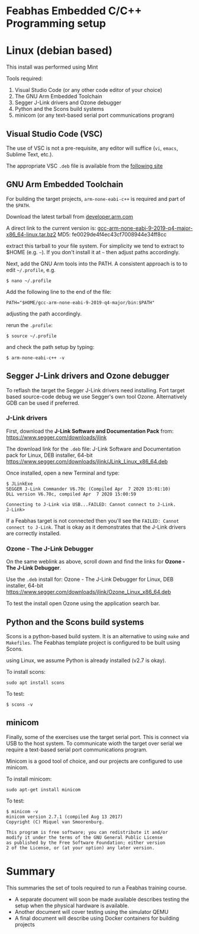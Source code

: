 # Feabhas Embedded C/C++ Programming setup

# Linux (debian based)

This install was performed using Mint 

Tools required:
1. Visual Studio Code (or any other code editor of your choice)
2. The GNU Arm Embedded Toolchain
3. Segger J-Link drivers and Ozone debugger
4. Python and the Scons build systems
5. minicom (or any text-based serial port communications program)

## Visual Studio Code (VSC)

The use of VSC is not a pre-requisite, any editor will suffice (`vi`, `emacs`, Sublime Text, etc.).

The appropriate VSC `.deb` file is available from the [following site](https://code.visualstudio.com/)

## GNU Arm Embedded Toolchain

For building the target projects, `arm-none-eabi-c++` is required and part of the `$PATH`.

Download the latest tarball from [developer.arm.com](https://developer.arm.com/tools-and-software/open-source-software/developer-tools/gnu-toolchain/gnu-rm/downloads)

A direct link to the current version is: [gcc-arm-none-eabi-9-2019-q4-major-x86_64-linux.tar.bz2](https://developer.arm.com/-/media/Files/downloads/gnu-rm/9-2019q4/gcc-arm-none-eabi-9-2019-q4-major-x86_64-linux.tar.bz2?revision=108bd959-44bd-4619-9c19-26187abf5225&la=en&hash=E788CE92E5DFD64B2A8C246BBA91A249CB8E2D2D)
MD5: fe0029de4f4ec43cf7008944e34ff8cc

extract this tarball to your file system. For simplicity we tend to extract to $HOME (e.g. `~`). If you don't install it at `~` then adjust paths accordingly.

Next, add the GNU Arm tools into the PATH. A consistent approach is to to edit `~/.profile`, e.g.
```
$ nano ~/.profile
```
Add the following line to the end of the file:
```
PATH="$HOME/gcc-arm-none-eabi-9-2019-q4-major/bin:$PATH"
```
adjusting the path accordingly. 

rerun the `.profile`:
```
$ source ~/.profile
```
and check the path setup by typing:
```
$ arm-none-eabi-c++ -v
```

## Segger J-Link drivers and Ozone debugger

To reflash the target the Segger J-Link drivers need installing. Fort target based source-code debug we use Segger's own tool Ozone. Alternatively GDB can be used if preferred.

### J-Link drivers

First, download the **J-Link Software and Documentation Pack** from:
https://www.segger.com/downloads/jlink

The download link for the `.deb` file:
J-Link Software and Documentation pack for Linux, DEB installer, 64-bit
https://www.segger.com/downloads/jlink/JLink_Linux_x86_64.deb

Once installed, open a new Terminal and type: 
```
$ JLinkExe
SEGGER J-Link Commander V6.70c (Compiled Apr  7 2020 15:01:10)
DLL version V6.70c, compiled Apr  7 2020 15:00:59

Connecting to J-Link via USB...FAILED: Cannot connect to J-Link.
J-Link>
```
If a Feabhas target is not connected then you'll see the `FAILED: Cannot connect to J-Link`. That is okay as it demonstrates that the J-Link drivers are correctly installed. 

### Ozone - The J-Link Debugger

On the same weblink as above, scroll down and find the links for **Ozone - The J-Link Debugger**.

Use the `.deb` install for:
Ozone - The J-Link Debugger for Linux, DEB installer, 64-bit
https://www.segger.com/downloads/jlink/Ozone_Linux_x86_64.deb


To test the install open Ozone using the application search bar.

## Python and the Scons build systems

Scons is a python-based build system. It is an alternative to using `make` and `Makefiles`. The Feabhas template project is configured to be built using Scons. 

using Linux, we assume Python is already installed (v2.7 is okay).

To install scons:
```
sudo apt install scons
```

To test:
```
$ scons -v
```

## minicom

Finally, some of the exercises use the target serial port. This is connect via USB to the host system. To communicate wioth the target over serial we require a text-based serial port communications program. 

Minicom is a good tool of choice, and our projects are configured to use minicom. 

To install minicom:
```
sudo apt-get install minicom
```

To test:
```
$ minicom -v
minicom version 2.7.1 (compiled Aug 13 2017)
Copyright (C) Miquel van Smoorenburg.

This program is free software; you can redistribute it and/or
modify it under the terms of the GNU General Public License
as published by the Free Software Foundation; either version
2 of the License, or (at your option) any later version.
```

# Summary

This summaries the set of tools required to run a Feabhas training course. 

* A separate document will soon be made available describes testing the setup when the physical hardware is available.
* Another document will cover testing using the simulator QEMU
* A final document will describe using Docker containers for building projects